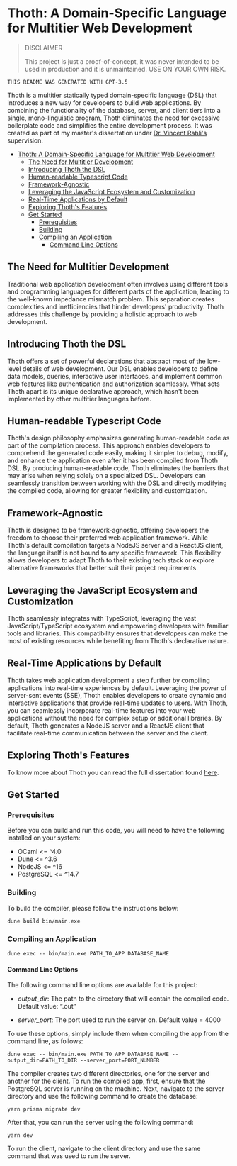 # Thoth: A Domain-Specific Language for Multitier Web Development

> DISCLAIMER
> 
> This project is just a proof-of-concept, it was never intended to be used in production and it is unmaintained. USE ON YOUR OWN RISK.

```
THIS README WAS GENERATED WITH GPT-3.5
```

Thoth is a multitier statically typed domain-specific language (DSL) that introduces a new way for developers to build web applications. By combining the functionality of the database, server, and client tiers into a single, mono-linguistic program, Thoth eliminates the need for excessive boilerplate code and simplifies the entire development process. It was created as part of my master's dissertation under <a href="https://www.birmingham.ac.uk/staff/profiles/computer-science/academic-staff/rahli-vincent.aspx">Dr. Vincent Rahli's</a> supervision.

- [Thoth: A Domain-Specific Language for Multitier Web Development](#thoth-a-domain-specific-language-for-multitier-web-development)
  - [The Need for Multitier Development](#the-need-for-multitier-development)
  - [Introducing Thoth the DSL](#introducing-thoth-the-dsl)
  - [Human-readable Typescript Code](#human-readable-typescript-code)
  - [Framework-Agnostic](#framework-agnostic)
  - [Leveraging the JavaScript Ecosystem and Customization](#leveraging-the-javascript-ecosystem-and-customization)
  - [Real-Time Applications by Default](#real-time-applications-by-default)
  - [Exploring Thoth's Features](#exploring-thoths-features)
  - [Get Started](#get-started)
    - [Prerequisites](#prerequisites)
    - [Building](#building)
    - [Compiling an Application](#compiling-an-application)
      - [Command Line Options](#command-line-options)

## The Need for Multitier Development

Traditional web application development often involves using different tools and programming languages for different parts of the application, leading to the well-known impedance mismatch problem. This separation creates complexities and inefficiencies that hinder developers' productivity. Thoth addresses this challenge by providing a holistic approach to web development.

## Introducing Thoth the DSL

Thoth offers a set of powerful declarations that abstract most of the low-level details of web development. Our DSL enables developers to define data models, queries, interactive user interfaces, and implement common web features like authentication and authorization seamlessly. What sets Thoth apart is its unique declarative approach, which hasn't been implemented by other multitier languages before.

## Human-readable Typescript Code

Thoth's design philosophy emphasizes generating human-readable code as part of the compilation process. This approach enables developers to comprehend the generated code easily, making it simpler to debug, modify, and enhance the application even after it has been compiled from Thoth DSL. By producing human-readable code, Thoth eliminates the barriers that may arise when relying solely on a specialized DSL. Developers can seamlessly transition between working with the DSL and directly modifying the compiled code, allowing for greater flexibility and customization.

## Framework-Agnostic

Thoth is designed to be framework-agnostic, offering developers the freedom to choose their preferred web application framework. While Thoth's default compilation targets a NodeJS server and a ReactJS client, the language itself is not bound to any specific framework. This flexibility allows developers to adapt Thoth to their existing tech stack or explore alternative frameworks that better suit their project requirements.

## Leveraging the JavaScript Ecosystem and Customization

Thoth seamlessly integrates with TypeScript, leveraging the vast JavaScript/TypeScript ecosystem and empowering developers with familiar tools and libraries. This compatibility ensures that developers can make the most of existing resources while benefiting from Thoth's declarative nature.

## Real-Time Applications by Default

Thoth takes web application development a step further by compiling applications into real-time experiences by default. Leveraging the power of server-sent events (SSE), Thoth enables developers to create dynamic and interactive applications that provide real-time updates to users. With Thoth, you can seamlessly incorporate real-time features into your web applications without the need for complex setup or additional libraries. By default, Thoth generates a NodeJS server and a ReactJS client that facilitate real-time communication between the server and the client.

## Exploring Thoth's Features

To know more about Thoth you can read the full dissertation found [here](https://github.com/abdllahdev/thoth-dissertation/blob/main/output/dissertation.pdf "A DSL for Multitier web development").

## Get Started

### Prerequisites

Before you can build and run this code, you will need to have the following installed on your system:

- OCaml <= ^4.0
- Dune <= ^3.6
- NodeJS <= ^16
- PostgreSQL <= ^14.7

### Building

To build the compiler, please follow the instructions below:

```
dune build bin/main.exe
```

### Compiling an Application

```
dune exec -- bin/main.exe PATH_TO_APP DATABASE_NAME
```

#### Command Line Options

The following command line options are available for this project:

- *output_dir*: The path to the directory that will contain the compiled code. Default value: “.out”

- *server_port*: The port used to run the server on. Default value = 4000

To use these options, simply include them when compiling the app from the command line, as follows:

```
dune exec -- bin/main.exe PATH_TO_APP DATABASE_NAME --output_dir=PATH_TO_DIR --server_port=PORT_NUMBER
```

The compiler creates two different directories, one for the server and another for the client. To run the compiled app, first, ensure that the PostgreSQL server is running on the machine. Next, navigate to the server directory and use the following command to create the database:

```
yarn prisma migrate dev
```

After that, you can run the server using the following command:

```
yarn dev
```

To run the client, navigate to the client directory and use the same command that was used to run the server.
